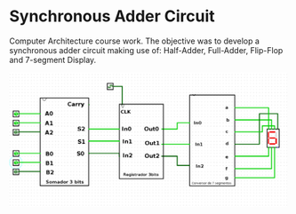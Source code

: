 # Synchronous Adder Circuit

Computer Architecture course work. The objective was to develop a synchronous adder circuit making use of: Half-Adder, Full-Adder, Flip-Flop and 7-segment Display.

<img src="./img.png" width="500">
